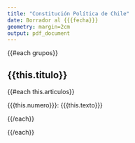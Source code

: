 ```yaml
---
title: "Constitución Política de Chile"
date: Borrador al {{{fecha}}}
geometry: margin=2cm
output: pdf_document
---
```


{{#each grupos}}

## {{this.titulo}}

{{#each this.articulos}}

{{{this.numero}}}: {{{this.texto}}}

{{/each}}

{{/each}}
